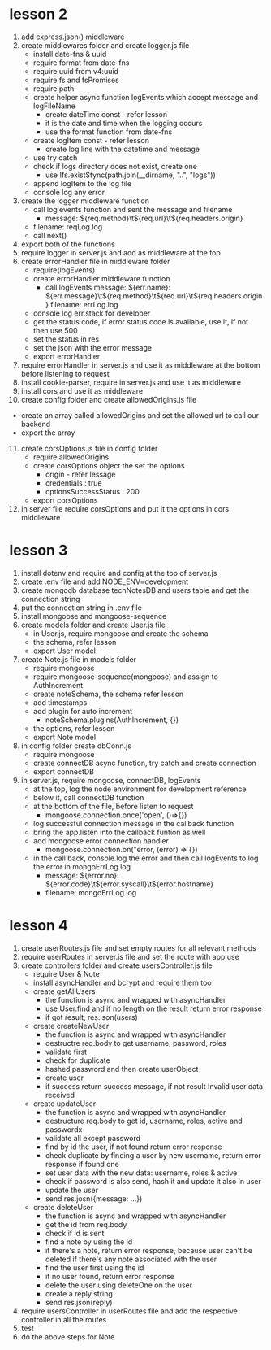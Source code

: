 # lesson 2

1. add express.json() middleware
2. create middlewares folder and create logger.js file
    - install date-fns & uuid
    - require format from date-fns
    - require uuid from v4:uuid
    - require fs and fsPromises
    - require path
    - create helper async function logEvents which accept message and logFileName
        - create dateTime const - refer lesson
        - it is the date and time when the logging occurs
        - use the format function from date-fns
    - create logItem const - refer lesson
        - create log line with the datetime and message
    - use try catch
    - check if logs directory does not exist, create one
        - use !fs.existStync(path.join(\_\_dirname, "..", "logs"))
    - append logItem to the log file
    - console log any error
3. create the logger middleware function
    - call log events function and sent the message and filename
        - message: ${req.method}\t${req.url}\t${req.headers.origin}
    - filename: reqLog.log
    - call next()
4. export both of the functions
5. require logger in server.js and add as middleware at the top
6. create errorHandler file in middleware folder
    - require(logEvents)
    - create errorHandler middleware function
        - call logEvents
          message: ${err.name}: ${err.message}\t${req.method}\t${req.url}\t${req.headers.origin}
          filename: errLog.log
    - console log err.stack for developer
    - get the status code, if error status code is available, use it, if not then use 500
    - set the status in res
    - set the json with the error message
    - export errorHandler
7. require errorHandler in server.js and use it as middleware at the bottom before listening to request
8. install cookie-parser, require in server.js and use it as middleware
9. install cors and use it as middleware
10. create config folder and create allowedOrigins.js file

-   create an array called allowedOrigins and set the allowed url to call our backend
-   export the array

11. create corsOptions.js file in config folder
    -   require allowedOrigins
    -   create corsOptions object the set the options
        -   origin - refer lessage
        -   credentials : true
        -   optionsSuccessStatus : 200
    -   export corsOptions
12. in server file require corsOptions and put it the options in cors middleware

# lesson 3

1. install dotenv and require and config at the top of server.js
2. create .env file and add NODE_ENV=development
3. create mongodb database techNotesDB and users table and get the connection string
4. put the connection string in .env file
5. install mongoose and mongoose-sequence
6. create models folder and create User.js file
    - in User.js, require mongoose and create the schema
    - the schema, refer lesson
    - export User model
7. create Note.js file in models folder
    - require mongoose
    - require mongoose-sequence(mongoose) and assign to AuthIncrement
    - create noteSchema, the schema refer lesson
    - add timestamps
    - add plugin for auto increment
        - noteSchema.plugins(AuthIncrement, {})
    - the options, refer lesson
    - export Note model
8. in config folder create dbConn.js
    - require mongoose
    - create connectDB async function, try catch and create connection
    - export connectDB
9. in server.js, require mongoose, connectDB, logEvents
    - at the top, log the node environment for development reference
    - below it, call connectDB function
    - at the bottom of the file, before listen to request
        - mongoose.connection.once('open', ()=>{})
    - log successful connection message in the callback function
    - bring the app.listen into the callback funtion as well
    - add mongoose error connection handler
        - mongoose.connection.on("error, (error) => {})
    - in the call back, console.log the error and then call logEvents to log the error in mongoErrLog.log
        - message: ${error.no}: ${error.code}\t${error.syscall}\t${error.hostname}
        - filename: mongoErrLog.log

# lesson 4
1. create userRoutes.js file and set empty routes for all relevant methods
2. require userRoutes in server.js file and set the route with app.use
3. create controllers folder and create usersController.js file
   - require User & Note
   - install asyncHandler and bcrypt and require them too
   - create getAllUsers
     - the function is async and wrapped with asyncHandler
	 - use User.find and if no length on the result return error response
	 - if got result, res.json(users)
   - create createNewUser
     - the function is async and wrapped with asyncHandler
	 - destructre req.body to get username, password, roles
	 - validate first
	 - check for duplicate
	 - hashed password and then create userObject
	 - create user
	 - if success return success message, if not result Invalid user data received
   - create updateUser
     - the function is async and wrapped with asyncHandler
     - destructure req.body to get id, username, roles, active and passwordx
	 - validate all except password
	 - find by id the user, if not found return error response
	 - check duplicate by finding a user by new username, return error response if found one
	 - set user data with the new data: username, roles & active
	 - check if password is also send, hash it and update it also in user
	 - update the user
	 - send res.josn({message: ...})
   - create deleteUser
     - the function is async and wrapped with asyncHandler
	 - get the id from req.body
	 - check if id is sent
	 - find a note by using the id
	 - if there's a note, return error response, because user can't be deleted if there's any note associated with the user
	 - find the user first using the id
	 - if no user found, return error response
	 - delete the user using deleteOne on the user
	 - create a reply string
	 - send res.json(reply)
4. require usersController in userRoutes file and add the respective controller in all the routes
5. test
6. do the above steps for Note 